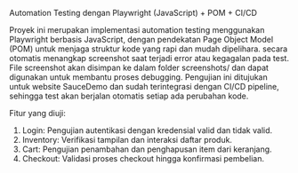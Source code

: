Automation Testing dengan Playwright (JavaScript) + POM + CI/CD

Proyek ini merupakan implementasi automation testing menggunakan Playwright berbasis JavaScript, dengan pendekatan Page Object Model (POM) untuk menjaga struktur kode yang rapi dan mudah dipelihara.
secara otomatis menangkap screenshot saat terjadi error atau kegagalan pada test. File screenshot akan disimpan ke dalam folder screenshots/ dan dapat digunakan untuk membantu proses debugging.
Pengujian ini ditujukan untuk website SauceDemo dan sudah terintegrasi dengan CI/CD pipeline, sehingga test akan berjalan otomatis setiap ada perubahan kode.

Fitur yang diuji:
1. Login: Pengujian autentikasi dengan kredensial valid dan tidak valid.
2. Inventory: Verifikasi tampilan dan interaksi daftar produk.
3. Cart: Pengujian penambahan dan penghapusan item dari keranjang.
4. Checkout: Validasi proses checkout hingga konfirmasi pembelian.
